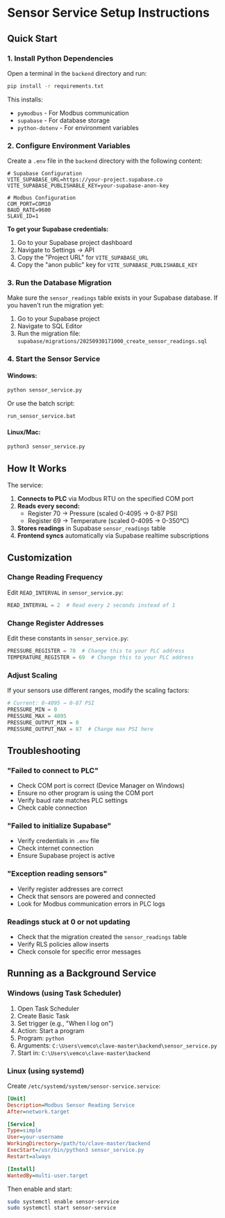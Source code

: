 # Sensor Service Setup Instructions

## Quick Start

### 1. Install Python Dependencies

Open a terminal in the `backend` directory and run:

```bash
pip install -r requirements.txt
```

This installs:
- `pymodbus` - For Modbus communication
- `supabase` - For database storage
- `python-dotenv` - For environment variables

### 2. Configure Environment Variables

Create a `.env` file in the `backend` directory with the following content:

```env
# Supabase Configuration
VITE_SUPABASE_URL=https://your-project.supabase.co
VITE_SUPABASE_PUBLISHABLE_KEY=your-supabase-anon-key

# Modbus Configuration
COM_PORT=COM10
BAUD_RATE=9600
SLAVE_ID=1
```

**To get your Supabase credentials:**
1. Go to your Supabase project dashboard
2. Navigate to Settings → API
3. Copy the "Project URL" for `VITE_SUPABASE_URL`
4. Copy the "anon public" key for `VITE_SUPABASE_PUBLISHABLE_KEY`

### 3. Run the Database Migration

Make sure the `sensor_readings` table exists in your Supabase database. If you haven't run the migration yet:

1. Go to your Supabase project
2. Navigate to SQL Editor
3. Run the migration file: `supabase/migrations/20250930171000_create_sensor_readings.sql`

### 4. Start the Sensor Service

#### Windows:
```bash
python sensor_service.py
```

Or use the batch script:
```bash
run_sensor_service.bat
```

#### Linux/Mac:
```bash
python3 sensor_service.py
```

## How It Works

The service:
1. **Connects to PLC** via Modbus RTU on the specified COM port
2. **Reads every second:**
   - Register 70 → Pressure (scaled 0-4095 → 0-87 PSI)
   - Register 69 → Temperature (scaled 0-4095 → 0-350°C)
3. **Stores readings** in Supabase `sensor_readings` table
4. **Frontend syncs** automatically via Supabase realtime subscriptions

## Customization

### Change Reading Frequency

Edit `READ_INTERVAL` in `sensor_service.py`:
```python
READ_INTERVAL = 2  # Read every 2 seconds instead of 1
```

### Change Register Addresses

Edit these constants in `sensor_service.py`:
```python
PRESSURE_REGISTER = 70  # Change this to your PLC address
TEMPERATURE_REGISTER = 69  # Change this to your PLC address
```

### Adjust Scaling

If your sensors use different ranges, modify the scaling factors:
```python
# Current: 0-4095 → 0-87 PSI
PRESSURE_MIN = 0
PRESSURE_MAX = 4095
PRESSURE_OUTPUT_MIN = 0
PRESSURE_OUTPUT_MAX = 87  # Change max PSI here
```

## Troubleshooting

### "Failed to connect to PLC"
- Check COM port is correct (Device Manager on Windows)
- Ensure no other program is using the COM port
- Verify baud rate matches PLC settings
- Check cable connection

### "Failed to initialize Supabase"
- Verify credentials in `.env` file
- Check internet connection
- Ensure Supabase project is active

### "Exception reading sensors"
- Verify register addresses are correct
- Check that sensors are powered and connected
- Look for Modbus communication errors in PLC logs

### Readings stuck at 0 or not updating
- Check that the migration created the `sensor_readings` table
- Verify RLS policies allow inserts
- Check console for specific error messages

## Running as a Background Service

### Windows (using Task Scheduler)
1. Open Task Scheduler
2. Create Basic Task
3. Set trigger (e.g., "When I log on")
4. Action: Start a program
5. Program: `python`
6. Arguments: `C:\Users\vemco\clave-master\backend\sensor_service.py`
7. Start in: `C:\Users\vemco\clave-master\backend`

### Linux (using systemd)
Create `/etc/systemd/system/sensor-service.service`:
```ini
[Unit]
Description=Modbus Sensor Reading Service
After=network.target

[Service]
Type=simple
User=your-username
WorkingDirectory=/path/to/clave-master/backend
ExecStart=/usr/bin/python3 sensor_service.py
Restart=always

[Install]
WantedBy=multi-user.target
```

Then enable and start:
```bash
sudo systemctl enable sensor-service
sudo systemctl start sensor-service
```

